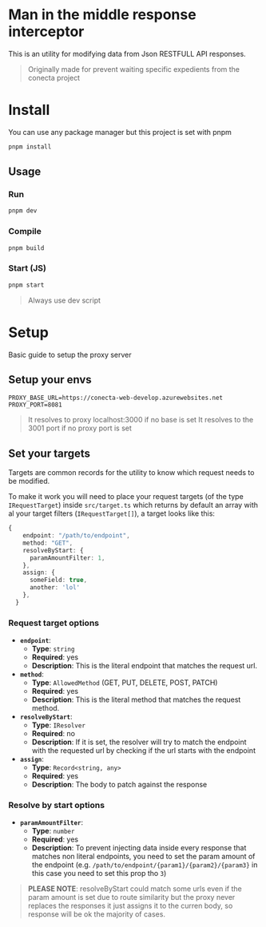
# Man in the middle response interceptor

This is an utility for modifying data from Json RESTFULL API responses.

> Originally made for prevent waiting specific expedients from the conecta project

# Install

You can use any package manager but this project is set with pnpm

```bash
pnpm install
```

## Usage

### Run
```bash
pnpm dev
```

### Compile

```bash
pnpm build
```

### Start (JS)

```bash
pnpm start
```

> Always use dev script

# Setup

Basic guide to setup the proxy server

## Setup your envs 

   ```env
   PROXY_BASE_URL=https://conecta-web-develop.azurewebsites.net
   PROXY_PORT=8081
   ```
   > It resolves to proxy localhost:3000 if no base is set
   > It resolves to the 3001 port if no proxy port is set

## Set your targets

Targets are common records for the utility to know which request needs to be modified.

To make it work you will need to place your request targets (of the type `IRequestTarget`) inside `src/target.ts` which returns by default an array with al your target filters (`IRequestTarget[]`), a target looks like this:

```typescript
{
    endpoint: "/path/to/endpoint",
    method: "GET",
    resolveByStart: {
      paramAmountFilter: 1,
    },
    assign: {
      someField: true,
      another: 'lol'
    },
  }
```

### Request target options

- **`endpoint`**:
  - **Type**: `string`
  - **Required**: yes
  - **Description**: This is the literal endpoint that matches the request url.
- **`method`**:
  - **Type**: `AllowedMethod` (GET, PUT, DELETE, POST, PATCH)
  - **Required**: yes
  - **Description**: This is the literal method that matches the request method.
- **`resolveByStart`**:
  - **Type**: `IResolver`
  - **Required**: no
  - **Description**: If it is set, the resolver will try to match the endpoint with the requested url by checking if the url starts with the endpoint
- **`assign`**:
  - **Type**: `Record<string, any>`
  - **Required**: yes
  - **Description**: The body to patch against the response

### Resolve by start options

- **`paramAmountFilter`**:
  - **Type**: `number`
  - **Required**: yes
  - **Description**: To prevent injecting data inside every response that matches non literal endpoints, you need to set the param amount of the endpoint (e.g. `/path/to/endpoint/{param1}/{param2}/{param3}` in this case you need to set this prop tho `3`)

> **PLEASE NOTE**: resolveByStart could match some urls even if the param amount is set due to route similarity but the proxy never replaces the responses it just assigns it to the curren body, so response will be ok the majority of cases.